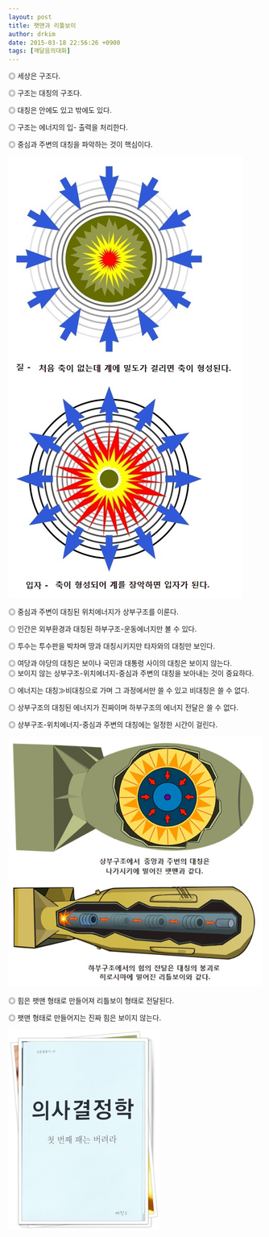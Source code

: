 ```yaml
---
layout: post
title: 팻맨과 리틀보이
author: drkim
date: 2015-03-18 22:56:26 +0900
tags: [깨달음의대화]
---
```

  


  

      
◎ 세상은 구조다.   
      
◎ 구조는 대칭의 구조다.   
      
◎ 대칭은 안에도 있고 밖에도 있다.   
      
◎ 구조는 에너지의 입- 출력을 처리한다.   
      
◎ 중심과 주변의 대칭을 파악하는 것이 핵심이다.

  



![](/files/attach/images/198/327/574/74.jpg)   
      
◎ 중심과 주변이 대칭된 위치에너지가 상부구조를 이룬다.   
      
◎ 인간은 외부환경과 대칭된 하부구조-운동에너지만 볼 수 있다.   
      
◎ 투수는 투수판을 박차며 땅과 대칭시키지만 타자와의 대칭만 보인다.   
      
◎ 여당과 야당의 대칭은 보이나 국민과 대통령 사이의 대칭은 보이지 않는다.     
◎ 보이지 않는 상부구조-위치에너지-중심과 주변의 대칭을 보아내는 것이 중요하다.   
      
◎ 에너지는 대칭≫비대칭으로 가며 그 과정에서만 쓸 수 있고 비대칭은 쓸 수 없다.   
      
◎ 상부구조의 대칭된 에너지가 진짜이며 하부구조의 에너지 전달은 쓸 수 없다.   
      
◎ 상부구조-위치에너지-중심과 주변의 대칭에는 일정한 시간이 걸린다.   
    
  

![](/files/attach/images/198/327/574/73.jpg) 

◎ 힘은 팻맨 형태로 만들어져 리틀보이 형태로 전달된다.   
      
◎ 팻맨 형태로 만들어지는 진짜 힘은 보이지 않는다.     



![](/files/attach/images/198/327/574/111.JPG)